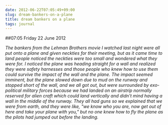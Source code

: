 ```yaml
---
date: 2012-06-22T07:05:49+09:00
slug: dream-bankers-on-a-plane
title: dream bankers on a plane
tags: journal
---
```


##07:05 Friday 22 June 2012

_The bankers from the Lehman Brothers movie I watched last night were all put onto a plane and given neckties for their meeting, but as it came time to land people noticed the neckties were too small and wondered what they were for.  I noticed the plane was heading straight for a wall and realized they were safety harnesses and those people who knew how to use them could survive the impact of the wall and the plane.  The impact seemed imminent, but the plane slowed down due to mud on the runway and stopped short of the wall, and we all got out, but were surrounded by exo-political military forces because we had landed on an airstrip normally reserved for alien craft which could land vertically and didn't mind having a wall in the middle of the runway.  They all had guns so we explained that we were from earth, and they were like, "we know who you are, now get out of here and take your plane with you," but no one knew how to fly the plane as the pilots had jumped out before the landing._
